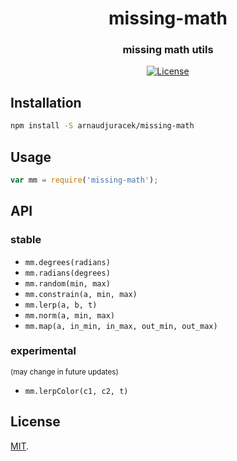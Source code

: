 <h1 align="center">missing-math</h1>
<h3 align="center">missing math utils</h3>
<div align="center">
  <!-- License -->
  <a href="https://raw.githubusercontent.com/arnaudjuracek/xy/master/LICENSE">
    <img src="https://img.shields.io/badge/license-MIT-blue.svg?style=flat-square" alt="License" />
  </a>
</div>

## Installation

```sh
npm install -S arnaudjuracek/missing-math
```

## Usage

```js
var mm = require('missing-math');
```

## API

### stable
+ `mm.degrees(radians)`
+ `mm.radians(degrees)`
+ `mm.random(min, max)`
+ `mm.constrain(a, min, max)`
+ `mm.lerp(a, b, t)`
+ `mm.norm(a, min, max)`
+ `mm.map(a, in_min, in_max, out_min, out_max)`

### experimental 
<sup>(may change in future updates)</sup>
+ `mm.lerpColor(c1, c2, t)`

## License

[MIT](https://tldrlegal.com/license/mit-license).